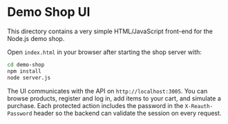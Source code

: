 # Demo Shop UI

This directory contains a very simple HTML/JavaScript front-end for the Node.js demo shop.

Open `index.html` in your browser after starting the shop server with:

```bash
cd demo-shop
npm install
node server.js
```

The UI communicates with the API on `http://localhost:3005`. You can browse products, register and log in, add items to your cart, and simulate a purchase. Each protected action includes the password in the `X-Reauth-Password` header so the backend can validate the session on every request.
